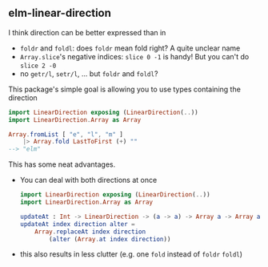 ## elm-linear-direction


I think direction can be better expressed than in
- `foldr` and `foldl`: does `foldr` mean fold right? A quite unclear name
- `Array.slice`'s negative indices: `slice 0 -1` is handy! But you can't do `slice 2 -0`
- no `getr/l`, `setr/l`, ... but `foldr` and `foldl`?

This package's simple goal is allowing you to use types containing the direction

```elm
import LinearDirection exposing (LinearDirection(..))
import LinearDirection.Array as Array

Array.fromList [ "e", "l", "m" ]
    |> Array.fold LastToFirst (+) ""
--> "elm"
```

This has some neat advantages.

- You can deal with both directions at once
    ```elm
    import LinearDirection exposing (LinearDirection(..))
    import LinearDirection.Array as Array

    updateAt : Int -> LinearDirection -> (a -> a) -> Array a -> Array a
    updateAt index direction alter =
        Array.replaceAt index direction
            (alter (Array.at index direction))

    ```
- this also results in less clutter (e.g. one `fold` instead of `foldr` `foldl`)
